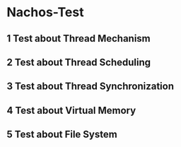 # Nachos-Test
## 1 Test about Thread Mechanism
## 2 Test about Thread Scheduling
## 3 Test about Thread Synchronization
## 4 Test about Virtual Memory
## 5 Test about File System
